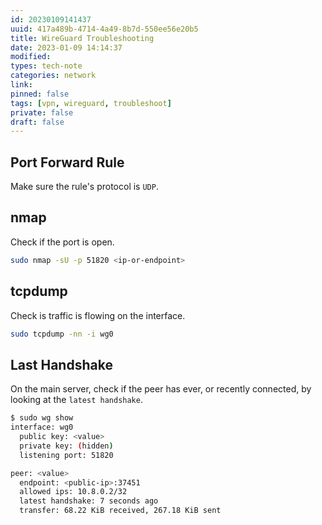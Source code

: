 ```yaml
---
id: 20230109141437
uuid: 417a489b-4714-4a49-8b7d-550ee56e20b5
title: WireGuard Troubleshooting
date: 2023-01-09 14:14:37
modified: 
types: tech-note
categories: network
link: 
pinned: false
tags: [vpn, wireguard, troubleshoot]
private: false
draft: false
---
```


## Port Forward Rule

Make sure the rule's protocol is `UDP`.

## nmap

Check if the port is open.

```sh
sudo nmap -sU -p 51820 <ip-or-endpoint>
```

## tcpdump

Check is traffic is flowing on the interface.

```sh
sudo tcpdump -nn -i wg0
```

## Last Handshake

On the main server, check if the peer has ever, or recently connected, by looking at the `latest handshake`.

```sh
$ sudo wg show
interface: wg0
  public key: <value>
  private key: (hidden)
  listening port: 51820

peer: <value>
  endpoint: <public-ip>:37451
  allowed ips: 10.8.0.2/32
  latest handshake: 7 seconds ago
  transfer: 68.22 KiB received, 267.18 KiB sent
```

